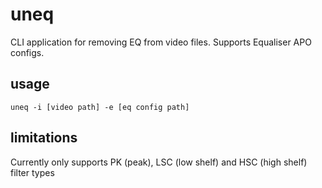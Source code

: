 # uneq

CLI application for removing EQ from video files. Supports Equaliser APO configs.

## usage

`uneq -i [video path] -e [eq config path]`

## limitations

Currently only supports PK (peak), LSC (low shelf) and HSC (high shelf) filter types
